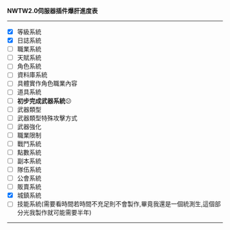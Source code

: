 **NWTW2.0伺服器插件爆肝進度表**

---

* [X]  等級系統
* [X]  日誌系統
* [ ]  職業系統
* [ ]  天賦系統
* [ ]  角色系統
* [ ]  資料庫系統
* [ ]  具體實作角色職業內容
* [ ]  道具系統
* [ ]  **初步完成武器系統**😕
* [ ]  武器類型
* [ ]  武器類型特殊攻擊方式
* [ ]  武器強化
* [ ]  職業限制
* [ ]  戰鬥系統
* [ ]  點數系統
* [ ]  副本系統
* [ ]  隊伍系統
* [ ]  公會系統
* [ ]  販賣系統
* [X]  城鎮系統
* [ ]  技能系統(需要看時間若時間不充足則不會製作,畢竟我還是一個統測生,這個部分光我製作就可能需要半年)

---
